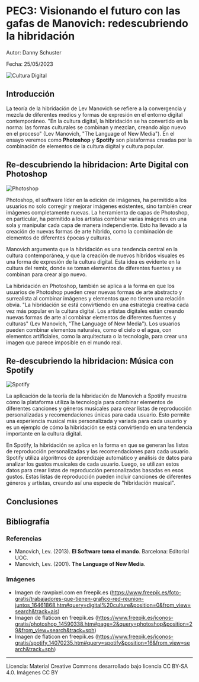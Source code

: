 # PEC3: Visionando el futuro con las gafas de Manovich: redescubriendo la hibridación

Autor: Danny Schuster

Fecha: 25/05/2023

![Cultura Digital](https://img.freepik.com/foto-gratis/trabajadores-que-tienen-grafico-red-reunion-juntos_53876-121359.jpg?w=996&t=st=1684314888~exp=1684315488~hmac=ca35d587f8a1165b747bc64ec3675fc9c2766a512a6a2fb1bd2c1b553fa4f841)


## Introducción

La teoría de la hibridación de Lev Manovich se refiere a la convergencia y mezcla de diferentes medios y formas de expresión en el entorno digital contemporáneo. "En la cultura digital, la hibridación se ha convertido en la norma: las formas culturales se combinan y mezclan, creando algo nuevo en el proceso" (Lev Manovich, "The Language of New Media"). En el ensayo veremos como **Photoshop** y **Spotify** son plataformas creadas por la combinación de elementos de la cultura digital y cultura popular.


## Re-descubriendo la hibridacion: Arte Digital con Photoshop

![Photoshop](https://cdn-icons-png.flaticon.com/512/541/541586.png?w=740&t=st=1684309349~exp=1684309949~hmac=5c646df59c55fcaf280e427f6b68c932d7f3a719505fa4e66fa39ede7439e9eb)

Photoshop, el software líder en la edición de imágenes, ha permitido a los usuarios no solo corregir y mejorar imágenes existentes, sino también crear imágenes completamente nuevas. La herramienta de capas de Photoshop, en particular, ha permitido a los artistas combinar varias imágenes en una sola y manipular cada capa de manera independiente. Esto ha llevado a la creación de nuevas formas de arte híbrido, como la combinación de elementos de diferentes épocas y culturas.

Manovich argumenta que la hibridación es una tendencia central en la cultura contemporánea, y que la creación de nuevos híbridos visuales es una forma de expresión de la cultura digital. Esta idea es evidente en la cultura del remix, donde se toman elementos de diferentes fuentes y se combinan para crear algo nuevo.

La hibridación en Photoshop, también se aplica a la forma en que los usuarios de Photoshop pueden crear nuevas formas de arte abstracto y surrealista al combinar imágenes y elementos que no tienen una relación obvia. "La hibridación se está convirtiendo en una estrategia creativa cada vez más popular en la cultura digital. Los artistas digitales están creando nuevas formas de arte al combinar elementos de diferentes fuentes y culturas" (Lev Manovich, "The Language of New Media"). Los usuarios pueden combinar elementos naturales, como el cielo o el agua, con elementos artificiales, como la arquitectura o la tecnología, para crear una imagen que parece imposible en el mundo real.


## Re-descubriendo la hibridacion: Música con Spotify

![Spotify](https://cdn-icons-png.flaticon.com/512/174/174872.png?w=740&t=st=1684317003~exp=1684317603~hmac=13dc19170ef81ad09a9199325e51f3864649a8adeb322784b83e9468653a82b6)

La aplicación de la teoría de la hibridación de Manovich a Spotify muestra cómo la plataforma utiliza la tecnología para combinar elementos de diferentes canciones y géneros musicales para crear listas de reproducción personalizadas y recomendaciones únicas para cada usuario. Esto permite una experiencia musical más personalizada y variada para cada usuario y es un ejemplo de cómo la hibridación se está convirtiendo en una tendencia importante en la cultura digital.

En Spotify, la hibridación se aplica en la forma en que se generan las listas de reproducción personalizadas y las recomendaciones para cada usuario. Spotify utiliza algoritmos de aprendizaje automático y análisis de datos para analizar los gustos musicales de cada usuario. Luego, se utilizan estos datos para crear listas de reproducción personalizadas basadas en esos gustos. Estas listas de reproducción pueden incluir canciones de diferentes géneros y artistas, creando así una especie de "hibridación musical".

## Conclusiones

## Bibliografía

### Referencias
* Manovich, Lev. (2013). **El Software toma el mando**. Barcelona: Editorial UOC.
* Manovich, Lev. (2001). **The Language of New Media**.

### Imágenes
* Imagen de rawpixel.com en freepik.es (https://www.freepik.es/foto-gratis/trabajadores-que-tienen-grafico-red-reunion-juntos_16461868.htm#query=digital%20culture&position=0&from_view=search&track=ais)
* Imagen de flaticon en freepik.es (https://www.freepik.es/iconos-gratis/photoshop_14590338.htm#page=2&query=photoshop&position=29&from_view=search&track=sph)
* Imagen de flaticon en freepik.es (https://www.freepik.es/iconos-gratis/spotify_14070235.htm#query=spotify&position=16&from_view=search&track=sph)


----

Licencia: Material Creative Commons desarrollado bajo licencia CC BY-SA 4.0. Imágenes CC BY 
